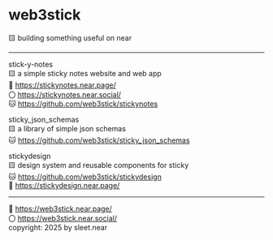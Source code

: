 # web3stick
🟨 building something useful on near

---

stick-y-notes
<br/>
🟨 a simple sticky notes website and web app
<br/>
🔗 https://stickynotes.near.page/
<br/>
〇 https://stickynotes.near.social/
<br/>
🐱 https://github.com/web3stick/stickynotes

sticky_json_schemas
<br/>
🟨 a library of simple json schemas
<br/>
🐱 https://github.com/web3stick/sticky_json_schemas

stickydesign
<br/>
🟨 design system and reusable components for sticky
<br/>
🐱 https://github.com/web3stick/stickydesign
<br/>
🔗 https://stickydesign.near.page/



---

🔗 https://web3stick.near.page/
<br/>
〇 https://web3stick.near.social/
<br/>
copyright: 2025 by sleet.near